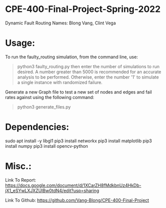 # CPE-400-Final-Project-Spring-2022
Dynamic Fault Routing
Names: Blong Vang, Clint Vega

# Usage: 
To run the faulty_routing simulation, from the command line, use:
> python3 faulty_routing.py
then enter the number of simulations to run desired. A number greater than 5000 is recommended for an accurate analysis to be performed. Otherwise, enter the number '1' to simulate a single instance with randomized failure.

Generate a new Graph file to test a new set of nodes and edges and fail rates against using the following command:
> python3 generate_files.py

# Dependencies:
sudo apt install -y libgl1
pip3 install networkx 
pip3 install matplotlib
pip3 install numpy
pip3 install opencv-python


# Misc.:
Link To Report: https://docs.google.com/document/d/1XCarZH8fMdkbnUz4HkDb-jX1_eSYwLXJXZUIBw0tdN4/edit?usp=sharing

Link To Github: https://github.com/Vang-Blong/CPE-400-Final-Project



